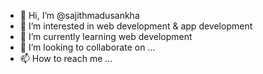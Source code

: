 - 👋 Hi, I’m @sajithmadusankha
- 👀 I’m interested in web development & app development
- 🌱 I’m currently learning web development
- 💞️ I’m looking to collaborate on ...
- 📫 How to reach me ...

<!---
sajithmadusankha/sajithmadusankha is a ✨ special ✨ repository because its `README.md` (this file) appears on your GitHub profile.
You can click the Preview link to take a look at your changes.
--->
